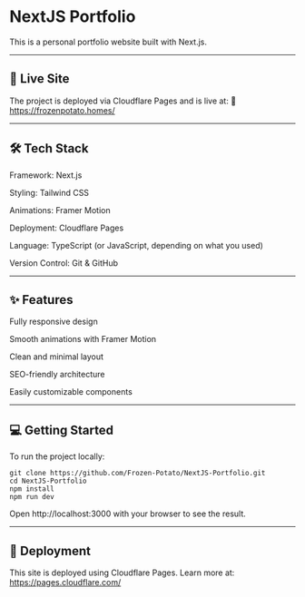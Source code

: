 # NextJS Portfolio

This is a personal portfolio website built with Next.js.

---
## 🚀 Live Site

The project is deployed via Cloudflare Pages and is live at:
🔗 https://frozenpotato.homes/

---
## 🛠️ Tech Stack

Framework: Next.js

Styling: Tailwind CSS

Animations: Framer Motion

Deployment: Cloudflare Pages

Language: TypeScript (or JavaScript, depending on what you used)

Version Control: Git & GitHub

---
## ✨ Features

Fully responsive design

Smooth animations with Framer Motion

Clean and minimal layout

SEO-friendly architecture

Easily customizable components

---
## 💻 Getting Started

To run the project locally:
```
git clone https://github.com/Frozen-Potato/NextJS-Portfolio.git
cd NextJS-Portfolio
npm install
npm run dev
```
Open http://localhost:3000 with your browser to see the result.

---
## 🚀 Deployment

This site is deployed using Cloudflare Pages.
Learn more at: https://pages.cloudflare.com/
